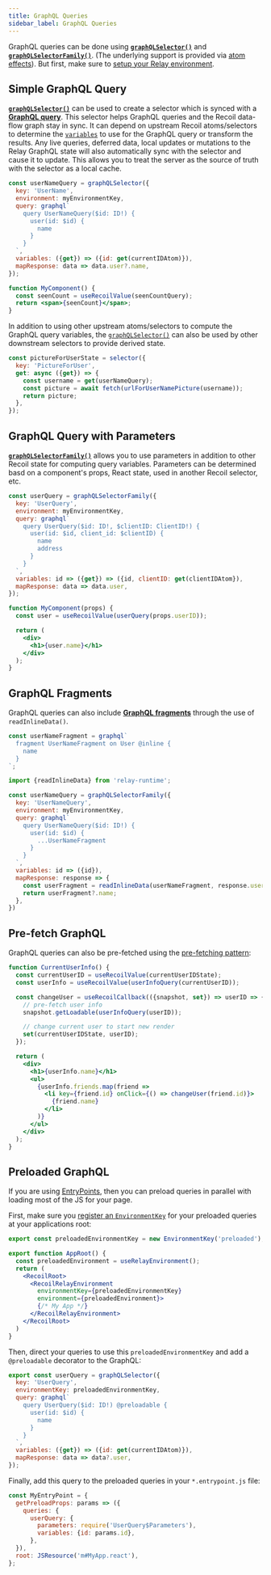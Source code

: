```yaml
---
title: GraphQL Queries
sidebar_label: GraphQL Queries
---
```


GraphQL queries can be done using [**`graphQLSelector()`**](/docs/recoil-relay/api/graphQLSelector) and [**`graphQLSelectorFamily()`**](/docs/recoil-relay/api/graphQLSelectorFamily).  (The underlying support is provided via [atom effects](/docs/recoil-relay/graphql-effects)).  But first, make sure to [setup your Relay environment](/docs/recoil-relay/environment).

## Simple GraphQL Query

[**`graphQLSelector()`**](/docs/recoil-relay/api/graphQLSelector) can be used to create a selector which is synced with a [**GraphQL query**](https://graphql.org/learn/queries/).  This selector helps GraphQL queries and the Recoil data-flow graph stay in sync.  It can depend on upstream Recoil atoms/selectors to determine the [`variables`](https://graphql.org/learn/queries/#variables) to use for the GraphQL query or transform the results.  Any live queries, deferred data, local updates or mutations to the Relay GraphQL state will also automatically sync with the selector and cause it to update.  This allows you to treat the server as the source of truth with the selector as a local cache.

```jsx
const userNameQuery = graphQLSelector({
  key: 'UserName',
  environment: myEnvironmentKey,
  query: graphql`
    query UserNameQuery($id: ID!) {
      user(id: $id) {
        name
      }
    }
  `,
  variables: ({get}) => ({id: get(currentIDAtom)}),
  mapResponse: data => data.user?.name,
});
```
```jsx
function MyComponent() {
  const seenCount = useRecoilValue(seenCountQuery);
  return <span>{seenCount}</span>;
}
```

In addition to using other upstream atoms/selectors to compute the GraphQL query variables, the [`graphQLSelector()`](/docs/recoil-relay/api/graphQLSelector) can also be used by other downstream selectors to provide derived state.

```jsx
const pictureForUserState = selector({
  key: 'PictureForUser',
  get: async ({get}) => {
    const username = get(userNameQuery);
    const picture = await fetch(urlForUserNamePicture(username));
    return picture;
  },
});
```

## GraphQL Query with Parameters

[**`graphQLSelectorFamily()`**](/docs/recoil-relay/api/graphQLSelectorFamily) allows you to use parameters in addition to other Recoil state for computing query variables.  Parameters can be determined basd on a component's props, React state, used in another Recoil selector, etc.

```jsx
const userQuery = graphQLSelectorFamily({
  key: 'UserQuery',
  environment: myEnvironmentKey,
  query: graphql`
    query UserQuery($id: ID!, $clientID: ClientID!) {
      user(id: $id, client_id: $clientID) {
        name
        address
      }
    }
  `,
  variables: id => ({get}) => ({id, clientID: get(clientIDAtom}),
  mapResponse: data => data.user,
});
```
```jsx
function MyComponent(props) {
  const user = useRecoilValue(userQuery(props.userID));

  return (
    <div>
      <h1>{user.name}</h1>
    </div>
  );
}
```

## GraphQL Fragments

GraphQL queries can also include [**GraphQL fragments**](https://graphql.org/learn/queries/#fragments) through the use of `readInlineData()`.

```jsx
const userNameFragment = graphql`
  fragment UserNameFragment on User @inline {
    name
  }
`;
```

```jsx
import {readInlineData} from 'relay-runtime';

const userNameQuery = graphQLSelectorFamily({
  key: 'UserNameQuery',
  environment: myEnvironmentKey,
  query: graphql`
    query UserNameQuery($id: ID!) {
      user(id: $id) {
        ...UserNameFragment
      }
    }
  `,
  variables: id => ({id}),
  mapResponse: response => {
    const userFragment = readInlineData(userNameFragment, response.user);
    return userFragment?.name;
  },
})
```


## Pre-fetch GraphQL

GraphQL queries can also be pre-fetched using the [pre-fetching pattern](/docs/guides/asynchronous-data-queries#pre-fetching):

```jsx
function CurrentUserInfo() {
  const currentUserID = useRecoilValue(currentUserIDState);
  const userInfo = useRecoilValue(userInfoQuery(currentUserID));

  const changeUser = useRecoilCallback(({snapshot, set}) => userID => {
    // pre-fetch user info
    snapshot.getLoadable(userInfoQuery(userID));

    // change current user to start new render
    set(currentUserIDState, userID);
  });

  return (
    <div>
      <h1>{userInfo.name}</h1>
      <ul>
        {userInfo.friends.map(friend =>
          <li key={friend.id} onClick={() => changeUser(friend.id)}>
            {friend.name}
          </li>
        )}
      </ul>
    </div>
  );
}
```

## Preloaded GraphQL

If you are using [EntryPoints](https://relay.dev/docs/api-reference/use-entrypoint-loader/), then you can preload queries in parallel with loading most of the JS for your page.

First, make sure you [register an `EnvironmentKey`](/docs/recoil-relay/environment) for your preloaded queries at your applications root:
```jsx
export const preloadedEnvironmentKey = new EnvironmentKey('preloaded');

export function AppRoot() {
  const preloadedEnvironment = useRelayEnvironment();
  return (
    <RecoilRoot>
      <RecoilRelayEnvironment
        environmentKey={preloadedEnvironmentKey}
        environment={preloadedEnvironment}>
        {/* My App */}
      </RecoilRelayEnvironment>
    </RecoilRoot>
  )
}
```
Then, direct your queries to use this `preloadedEnvironmentKey` and add a `@preloadable` decorator to the GraphQL:
```jsx
export const userQuery = graphQLSelector({
  key: 'UserQuery',
  environmentKey: preloadedEnvironmentKey,
  query: graphql`
    query UserQuery($id: ID!) @preloadable {
      user(id: $id) {
        name
      }
    }
  `,
  variables: ({get}) => ({id: get(currentIDAtom)}),
  mapResponse: data => data?.user,
});
```
Finally, add this query to the preloaded queries in your `*.entrypoint.js` file:
```jsx
const MyEntryPoint = {
  getPreloadProps: params => ({
    queries: {
      userQuery: {
        parameters: require('UserQuery$Parameters'),
        variables: {id: params.id},
      },
  }),
  root: JSResource('m#MyApp.react'),
};
```
